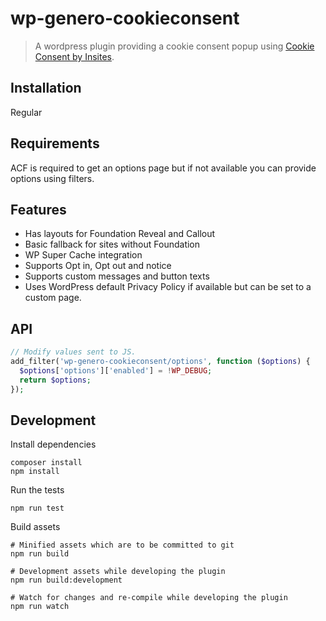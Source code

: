 # wp-genero-cookieconsent

> A wordpress plugin providing a cookie consent popup using [Cookie Consent by Insites](https://cookieconsent.insites.com).

## Installation

Regular

## Requirements

ACF is required to get an options page but if not available you can provide options using filters.

## Features

- Has layouts for Foundation Reveal and Callout
- Basic fallback for sites without Foundation
- WP Super Cache integration
- Supports Opt in, Opt out and notice
- Supports custom messages and button texts
- Uses WordPress default Privacy Policy if available but can be set to a custom page.

## API

```php
// Modify values sent to JS.
add_filter('wp-genero-cookieconsent/options', function ($options) {
  $options['options']['enabled'] = !WP_DEBUG;
  return $options;
});
```

## Development

Install dependencies

    composer install
    npm install

Run the tests

    npm run test

Build assets

    # Minified assets which are to be committed to git
    npm run build

    # Development assets while developing the plugin
    npm run build:development

    # Watch for changes and re-compile while developing the plugin
    npm run watch
